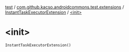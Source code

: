 [test](../../index.md) / [com.github.kacso.androidcommons.test.extensions](../index.md) / [InstantTaskExecutorExtension](index.md) / [&lt;init&gt;](.)

# &lt;init&gt;

`InstantTaskExecutorExtension()`
